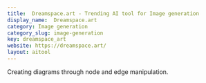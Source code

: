 ```yaml
---
title:  Dreamspace.art - Trending AI tool for Image generation
display_name:  Dreamspace.art
category: Image generation
category_slug: image-generation
key: dreamspace_art
website: https://dreamspace.art/
layout: aitool
---
```


Creating diagrams through node and edge manipulation.
